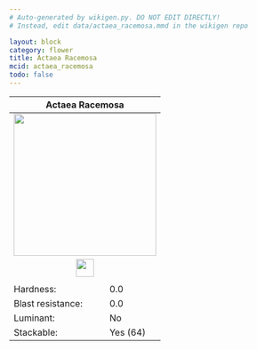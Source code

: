 ```yaml
---
# Auto-generated by wikigen.py. DO NOT EDIT DIRECTLY!
# Instead, edit data/actaea_racemosa.mmd in the wikigen repo

layout: block
category: flower
title: Actaea Racemosa
mcid: actaea_racemosa
todo: false
---
```


<table class="block-info"><thead><tr>
<th colspan=2>Actaea Racemosa</th>
</tr></thead><tbody><tr>
<tr><td colspan=2 style="text-align:center"><img src="/allotment/img/textures/allotment/actaea_racemosa.png" width="256" height="256" alt="" class="preview-icon"></td></tr>
<tr><td colspan=2 style="text-align:center"><img src="/allotment/img/inventory_textures/allotment/actaea_racemosa.png" width="32" height="32" alt="" class="inventory-icon"></td></tr>
<tr><td colspan=2 style="text-align:center"><span class="tool-info tool-none tool-level-0" title="Does not require or break faster with any tool"></span></td></tr>
<tr><td>Hardness:</td><td>0.0</td></tr>
<tr><td>Blast resistance:</td><td>0.0</td></tr>
<tr><td>Luminant:</td><td>No</td></tr>
<tr><td>Stackable:</td><td>Yes (64)</td></tr>
</tr></tbody></table>

